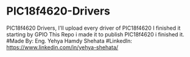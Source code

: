 # PIC18f4620-Drivers
PIC18f4620 Drivers, I'll upload every driver of PIC18f4620 I finished it starting by GPIO
This Repo i made it to publish PIC18f4620 i finished it.
#Made By: Eng. Yehya Hamdy Shehata
#LinkedIn: https://www.linkedin.com/in/yehya-shehata/

